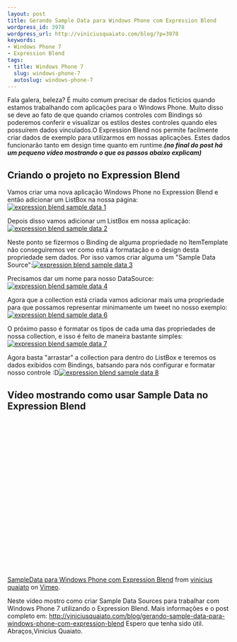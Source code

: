 ```yaml
---
layout: post
title: Gerando Sample Data para Windows Phone com Expression Blend
wordpress_id: 3978
wordpress_url: http://viniciusquaiato.com/blog/?p=3978
keywords:
- Windows Phone 7
- Expression Blend
tags:
- title: Windows Phone 7
  slug: windows-phone-7
  autoslug: windows-phone-7
---
```

Fala galera, beleza? É muito comum precisar de dados fictícios quando estamos trabalhando com aplicações para o Windows Phone. Muito disso se deve ao fato de que quando criamos controles com Bindings só poderemos conferir e visualizar os estilos destes controles quando eles possuírem dados vinculados.O Expression Blend nos permite facilmente criar dados de exemplo para utilizarmos em nossas aplicações. Estes dados funcionarão tanto em design time quanto em runtime.**_(no final do post há um pequeno vídeo mostrando o que os passos abaixo explicam)_**

## Criando o projeto no Expression Blend


Vamos criar uma nova aplicação Windows Phone no Expression Blend e então adicionar um ListBox na nossa página:[![expression blend sample data 1](http://viniciusquaiato.com/images_posts/expression-blend-sample-data-1-300x255.png "expression blend sample data 1")](http://viniciusquaiato.com/images_posts/expression-blend-sample-data-1.png)



Depois disso vamos adicionar um ListBox em nossa aplicação:[![expression blend sample data 2](http://viniciusquaiato.com/images_posts/expression-blend-sample-data-2-300x177.png "expression blend sample data 2")](http://viniciusquaiato.com/images_posts/expression-blend-sample-data-2.png)



Neste ponto se fizermos o Binding de alguma propriedade no ItemTemplate não conseguiremos ver como está a formatação e o design desta propriedade sem dados. Por isso vamos criar alguma um "Sample Data Source":[![expression blend sample data 3](http://viniciusquaiato.com/images_posts/expression-blend-sample-data-3-300x231.png "expression blend sample data 3")](http://viniciusquaiato.com/images_posts/expression-blend-sample-data-3.png)



Precisamos dar um nome para nosso DataSource:[![expression blend sample data 4](http://viniciusquaiato.com/images_posts/expression-blend-sample-data-4-300x145.png "expression blend sample data 4")](http://viniciusquaiato.com/images_posts/expression-blend-sample-data-4.png)



Agora que a collection está criada vamos adicionar mais uma propriedade para que possamos representar minimamente um tweet no nosso exemplo:[![expression blend sample data 6](http://viniciusquaiato.com/images_posts/expression-blend-sample-data-6-300x236.png "expression blend sample data 6")](http://viniciusquaiato.com/images_posts/expression-blend-sample-data-6.png)



O próximo passo é formatar os tipos de cada uma das propriedades de nossa collection, e isso é feito de maneira bastante simples:[![expression blend sample data 7](http://viniciusquaiato.com/images_posts/expression-blend-sample-data-7-300x178.png "expression blend sample data 7")](http://viniciusquaiato.com/images_posts/expression-blend-sample-data-7.png)



Agora basta "arrastar" a collection para dentro do ListBox e teremos os dados exibidos com Bindings, batsando para nós configurar e formatar nosso controle :D[![expression blend sample data 8](http://viniciusquaiato.com/images_posts/expression-blend-sample-data-8-300x227.png "expression blend sample data 8")](http://viniciusquaiato.com/images_posts/expression-blend-sample-data-8.png)



## Vídeo mostrando como usar Sample Data no Expression Blend
<object width="601" height="353"><param name="allowfullscreen" value="true" /><param name="allowscriptaccess" value="always" /><param name="movie" value="http://vimeo.com/moogaloop.swf?clip_id=27471960&amp;
    server=vimeo.com&amp;
    show_title=0&amp;
    show_byline=0&amp;
    show_portrait=0&amp;
    color=00adef&amp;
    fullscreen=1&amp;
    autoplay=0&amp;
    loop=0" /><embed src="http://vimeo.com/moogaloop.swf?clip_id=27471960&amp;
    server=vimeo.com&amp;
    show_title=0&amp;
    show_byline=0&amp;
    show_portrait=0&amp;
    color=00adef&amp;
    fullscreen=1&amp;
    autoplay=0&amp;
    loop=0" type="application/x-shockwave-flash" allowfullscreen="true" allowscriptaccess="always" width="601" height="353"></embed></object>
[SampleData para Windows Phone com Expression Blend](http://vimeo.com/27471960) from [vinicius quaiato](http://vimeo.com/user2557055) on [Vimeo](http://vimeo.com).

Neste vídeo mostro como criar Sample Data Sources para trabalhar com Windows Phone 7 utilizando o Expression Blend. Mais informações e o post completo em: http://viniciusquaiato.com/blog/gerando-sample-data-para-windows-phone-com-expression-blend
Espero que tenha sido útil. Abraços,Vinicius Quaiato.
